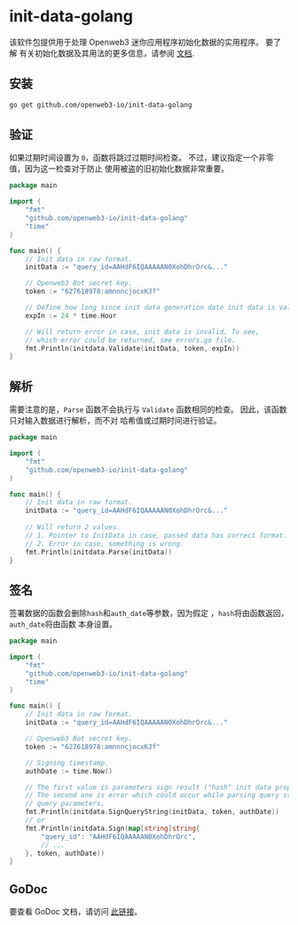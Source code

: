# init-data-golang

该软件包提供用于处理 Openweb3 迷你应用程序初始化数据的实用程序。 要了解
有关初始化数据及其用法的更多信息，请参阅
[文档](../platform/launch-parameters.md).

## 安装

```bash
go get github.com/openweb3-io/init-data-golang
```

## 验证

如果过期时间设置为 `0`，函数将跳过过期时间检查。 不过，建议指定一个非零值，因为这一检查对于防止
使用被盗的旧初始化数据非常重要。

```go
package main

import (
	"fmt"
	"github.com/openweb3-io/init-data-golang"
	"time"
)

func main() {
	// Init data in raw format.
	initData := "query_id=AAHdF6IQAAAAAN0XohDhrOrc&..."

	// Openweb3 Bot secret key.
	token := "627618978:amnnncjocxKJf"

	// Define how long since init data generation date init data is valid.
	expIn := 24 * time.Hour

	// Will return error in case, init data is invalid. To see,
	// which error could be returned, see errors.go file.
	fmt.Println(initdata.Validate(initData, token, expIn))
}
```

## 解析

需要注意的是，`Parse` 函数不会执行与 `Validate` 函数相同的检查。 因此，该函数只对输入数据进行解析，而不对
哈希值或过期时间进行验证。

```go
package main

import (
    "fmt"
    "github.com/openweb3-io/init-data-golang"
)

func main() {
	// Init data in raw format.
	initData := "query_id=AAHdF6IQAAAAAN0XohDhrOrc&..."
	
	// Will return 2 values.
	// 1. Pointer to InitData in case, passed data has correct format.
	// 2. Error in case, something is wrong. 
	fmt.Println(initdata.Parse(initData))
}
```

## 签名

签署数据的函数会删除`hash`和`auth_date`等参数，因为假定
，`hash`将由函数返回，`auth_date`将由函数
本身设置。

```go
package main

import (
	"fmt"
	"github.com/openweb3-io/init-data-golang"
	"time"
)

func main() {
	// Init data in raw format.
	initData := "query_id=AAHdF6IQAAAAAN0XohDhrOrc&..."

	// Openweb3 Bot secret key.
	token := "627618978:amnnncjocxKJf"

	// Signing timestamp.
	authDate := time.Now()

	// The first value is parameters sign result ("hash" init data property).
	// The second one is error which could occur while parsing query string as
	// query parameters.
	fmt.Println(initdata.SignQueryString(initData, token, authDate))
	// or
	fmt.Println(initdata.Sign(map[string]string{
		"query_id": "AAHdF6IQAAAAAN0XohDhrOrc",
		// ...
	}, token, authDate))
}
```

## GoDoc

要查看 GoDoc 文档，请访问 [此链接](https://pkg.go.dev/github.com/openweb3-io/init-data-golang)。

